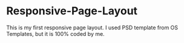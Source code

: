 # Responsive-Page-Layout
This is my first responsive page layout. I used PSD template from OS Templates, but it is 100% coded by me.
